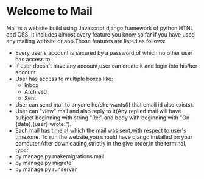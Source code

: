 # Welcome to Mail
Mail is a website build using Javascript,django framework of python,HTNL abd CSS.
It includes almost every feature you know so far if you have used any mailing website or app.Those features are listed as follows:
- Every user's account is secured by a password,of which no other user has access to.
- If user doesn't have any account,user can create it and login into his/her account.
- User has access to multiple boxes like:
     - Inbox
     - Archived
     - Sent
- User can send mail to anyone he/she wants(If that email id also exists).
- User can "view" mail and also reply to it(Any replied mail will have subject beginning with string "Re:" and body with beginning with "On {date},{user} wrote:").
- Each mail has time at which the mail was sent,with respect to user's timezone.
To run the website,you should have django installed on your computer.After downloading,strictly in the give order,in the terminal, type:
- py manage.py makemigrations mail
- py manage.py migrate
- py manage.py runserver
